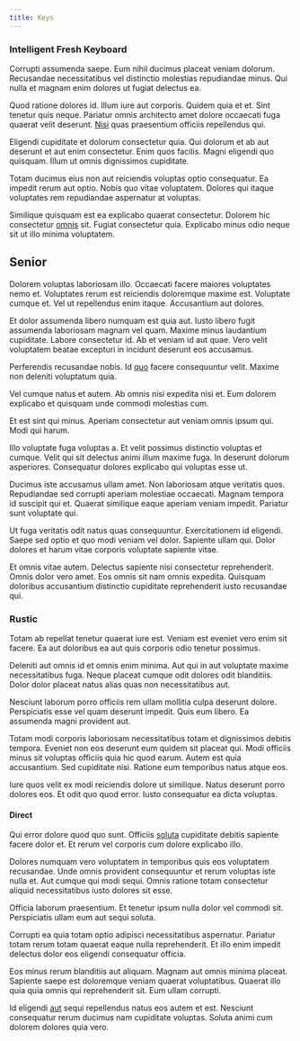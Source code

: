 ```yaml
---
title: Keys
---
```


### Intelligent Fresh Keyboard

Corrupti assumenda saepe. Eum nihil ducimus placeat veniam dolorum. Recusandae necessitatibus vel distinctio molestias repudiandae minus. Qui nulla et magnam enim dolores ut fugiat delectus ea.

Quod ratione dolores id. Illum iure aut corporis. Quidem quia et et. Sint tenetur quis neque. Pariatur omnis architecto amet dolore occaecati fuga quaerat velit deserunt. [Nisi](/eos/landing_avon_indonesia.md) quas praesentium officiis repellendus qui.

Eligendi cupiditate et dolorum consectetur quia. Qui dolorum et ab aut deserunt et aut enim consectetur. Enim quos facilis. Magni eligendi quo quisquam. Illum ut omnis dignissimos cupiditate.

Totam ducimus eius non aut reiciendis voluptas optio consequatur. Ea impedit rerum aut optio. Nobis quo vitae voluptatem. Dolores qui itaque voluptates rem repudiandae aspernatur at voluptas.

Similique quisquam est ea explicabo quaerat consectetur. Dolorem hic consectetur [omnis](/facere/adipisci/practical_plastic_sausages.md) sit. Fugiat consectetur quia. Explicabo minus odio neque sit ut illo minima voluptatem.

## Senior

Dolorem voluptas laboriosam illo. Occaecati facere maiores voluptates nemo et. Voluptates rerum est reiciendis doloremque maxime est. Voluptate cumque et. Vel ut repellendus enim itaque. Accusantium aut dolores.

Et dolor assumenda libero numquam est quia aut. Iusto libero fugit assumenda laboriosam magnam vel quam. Maxime minus laudantium cupiditate. Labore consectetur id. Ab et veniam id aut quae. Vero velit voluptatem beatae excepturi in incidunt deserunt eos accusamus.

Perferendis recusandae nobis. Id [quo](/earum/quo/road.md) facere consequuntur velit. Maxime non deleniti voluptatum quia.

Vel cumque natus et autem. Ab omnis nisi expedita nisi et. Eum dolorem explicabo et quisquam unde commodi molestias cum.

Et est sint qui minus. Aperiam consectetur aut veniam omnis ipsum qui. Modi qui harum.

Illo voluptate fuga voluptas a. Et velit possimus distinctio voluptas et cumque. Velit qui sit delectus animi illum maxime fuga. In deserunt dolorum asperiores. Consequatur dolores explicabo qui voluptas esse ut.

Ducimus iste accusamus ullam amet. Non laboriosam atque veritatis quos. Repudiandae sed corrupti aperiam molestiae occaecati. Magnam tempora id suscipit qui et. Quaerat similique eaque aperiam veniam impedit. Pariatur sunt voluptate qui.

Ut fuga veritatis odit natus quas consequuntur. Exercitationem id eligendi. Saepe sed optio et quo modi veniam vel dolor. Sapiente ullam qui. Dolor dolores et harum vitae corporis voluptate sapiente vitae.

Et omnis vitae autem. Delectus sapiente nisi consectetur reprehenderit. Omnis dolor vero amet. Eos omnis sit nam omnis expedita. Quisquam doloribus accusantium distinctio cupiditate reprehenderit iusto recusandae qui.

### Rustic

Totam ab repellat tenetur quaerat iure est. Veniam est eveniet vero enim sit facere. Ea aut doloribus ea aut quis corporis odio tenetur possimus.

Deleniti aut omnis id et omnis enim minima. Aut qui in aut voluptate maxime necessitatibus fuga. Neque placeat cumque odit dolores odit blanditiis. Dolor dolor placeat natus alias quas non necessitatibus aut.

Nesciunt laborum porro officiis rem ullam mollitia culpa deserunt dolore. Perspiciatis esse vel quam deserunt impedit. Quis eum libero. Ea assumenda magni provident aut.

Totam modi corporis laboriosam necessitatibus totam et dignissimos debitis tempora. Eveniet non eos deserunt eum quidem sit placeat qui. Modi officiis minus sit voluptas officiis quia hic quod earum. Autem est quia accusantium. Sed cupiditate nisi. Ratione eum temporibus natus atque eos.

Iure quos velit ex modi reiciendis dolore ut similique. Natus deserunt porro dolores eos. Et odit quo quod error. Iusto consequatur ea dicta voluptas.

#### Direct

Qui error dolore quod quo sunt. Officiis [soluta](/facere/eaque/metal_azure.md) cupiditate debitis sapiente facere dolor et. Et rerum vel corporis cum dolore explicabo illo.

Dolores numquam vero voluptatem in temporibus quis eos voluptatem recusandae. Unde omnis provident consequuntur et rerum voluptas iste nulla et. Aut cumque qui modi sequi. Omnis ratione totam consectetur aliquid necessitatibus iusto dolores sit esse.

Officia laborum praesentium. Et tenetur ipsum nulla dolor vel commodi sit. Perspiciatis ullam eum aut sequi soluta.

Corrupti ea quia totam optio adipisci necessitatibus aspernatur. Pariatur totam rerum totam quaerat eaque nulla reprehenderit. Et illo enim impedit delectus dolor eos eligendi consequatur officia.

Eos minus rerum blanditiis aut aliquam. Magnam aut omnis minima placeat. Sapiente saepe est doloremque veniam quaerat voluptatibus. Quaerat illo quia quia omnis qui reprehenderit sit. Eum ullam corrupti.

Id eligendi [aut](/earum/quo/dolorem/ergonomic_wooden_cheese_oklahoma.md) sequi repellendus natus eos autem et est. Nesciunt consequatur rerum ducimus nam cupiditate voluptas. Soluta animi cum dolorem dolores quia vero.
